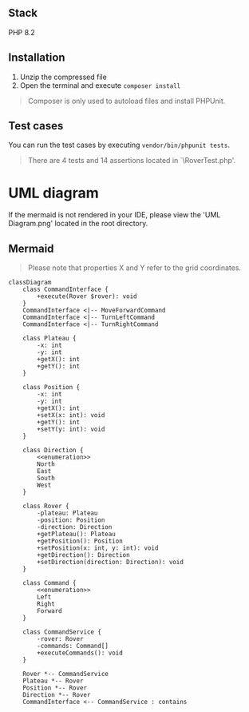 ## Stack

PHP 8.2

## Installation

1. Unzip the compressed file
2. Open the terminal and execute `composer install`

> Composer is only used to autoload files and install PHPUnit.

## Test cases

You can run the test cases by executing `vendor/bin/phpunit tests`.

> There are 4 tests and 14 assertions located in `\RoverTest.php'.

# UML diagram

If the mermaid is not rendered in your IDE, please view the 'UML Diagram.png' located in the root directory.

## Mermaid

> Please note that properties X and Y refer to the grid coordinates.

```mermaid
classDiagram
    class CommandInterface {
        +execute(Rover $rover): void
    }
    CommandInterface <|-- MoveForwardCommand
    CommandInterface <|-- TurnLeftCommand
    CommandInterface <|-- TurnRightCommand

    class Plateau {
        -x: int
        -y: int
        +getX(): int
        +getY(): int
    }

    class Position {
        -x: int
        -y: int
        +getX(): int
        +setX(x: int): void
        +getY(): int
        +setY(y: int): void
    }

    class Direction {
        <<enumeration>>
        North
        East
        South
        West
    }

    class Rover {
        -plateau: Plateau
        -position: Position
        -direction: Direction
        +getPlateau(): Plateau
        +getPosition(): Position
        +setPosition(x: int, y: int): void
        +getDirection(): Direction
        +setDirection(direction: Direction): void
    }

    class Command {
        <<enumeration>>
        Left
        Right
        Forward
    }

    class CommandService {
        -rover: Rover
        -commands: Command[]
        +executeCommands(): void
    }

    Rover *-- CommandService
    Plateau *-- Rover
    Position *-- Rover
    Direction *-- Rover
    CommandInterface <-- CommandService : contains
```

